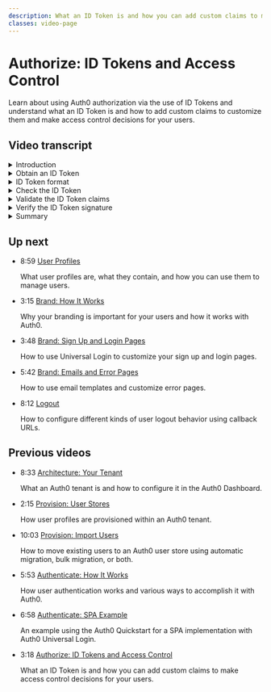 ```yaml
---
description: What an ID Token is and how you can add custom claims to make access control decisions for your users.
classes: video-page
---
```

# Authorize: ID Tokens and Access Control

Learn about using Auth0 authorization via the use of ID Tokens and understand what an ID Token is and how to add custom claims to customize them and make access control decisions for your users.

<div class="video-wrapper" data-video="hhzmeqdyqr"></div>

## Video transcript

<details>
  <summary>Introduction</summary>

  In this video, we'll take a closer look at how authorization works, in Auth0, and we'll start by digging into ID Tokens. 

  The ID Token contains user profile information, such as the user's name and email, represented in the form of claims. These claims are statements about the user, which can be trusted if you can verify its signature. 

  You can get an ID Token for a user after they successfully authenticate and you must validate it before storing and using it. 
</details>

<details>
  <summary>Obtain an ID Token</summary>

  The first step is to obtain the ID token by authenticating the user.  The previous video on authentication demonstrates how to do this.  The best approach is to use your language specific SDK to redirect the user to your Auth0 tenant to authenticate the user.  Then Auth0 will redirect the user back to your callback URL with the ID token (or a code to fetch the ID token).

  You can then add custom claims to the token using Auth0 Rules as we mentioned. The claim name must conform to a namespaced format something similar to the following: 

  `http://MY_NAMESPACE/CLAIM_NAME`
  
  Where `MY_NAMESPACE` is any domain except `auth0.com`, `webtask.io`, or `webtask.run`.  `CLAIM_NAME` can be anything you want. Some examples: `http://example.com/role` or `https://example.com/claims/locale`.

  The ID Token acts as a cache for user information and by default, the token is valid for 36,000 seconds - or 10 hours. You can shorten this lifetime limit if you have security concerns. Remember, that the ID Token helps ensure optimal performance by reducing the need to contact the Identity Provider every time the user performs an action.
</details>

<details>
  <summary>ID Token format</summary>

  Auth0 generates the ID Token in JSON Web Token, or JWT, format. A JWT is an open, industry standard  RFC 7519 method for representing claims securely between two parties. At Auth0, ID Tokens are always returned in JWT format, and Access Tokens can be either JWT format or opaque strings depending on the context. 

  A correctly formatted JWT consists of three concatenated base64url-encoded strings, separated by dots.

  * The first string is the **Header** which contains metadata about the type of token and the cryptographic algorithms used to secure its contents.
  * The second string is the **Body**, also called the *payload*, which contains identity claims about a user. Here’s where you will see any custom claims that you’ve added. Note that in cases where the JWT is returned via a URL, you need to make sure to limit the custom claims to keep the JWT within browser size limitations for URLs. The ID Token payload can contain some or all of the following items: name, email, picture, sub, issuer, audience, and expiration. 
  * The third string contains the **Signature** which is used to validate that the token is trustworthy and has not been tampered with.
</details>

<details>
  <summary>Check the ID Token</summary>

  Next, we are going to walk through the three things your application will need to check for in the returned JWT. 

  1. The JWT format is correct.
  2. The contents contain the right claims
  3. The signature is trustworthy. 

  To check that the JWT format is correct, your application should parse the ID Token to make sure it conforms to the established structure of a JWT.  Your language specific SDK should have a method for validating the JWT.  Make sure this method actually checks the `aud`, `iss`, `exp`, and `nonce` (where applicable) claims, and validates the signature.

  You can decode well-formed JWTs at using the jwt.io debugger to view their claims. 
</details>

<details>
  <summary>Validate the ID Token claims</summary>

  Next, you need to verify that the standard claims and any custom claims you’ve added are in the payload. Remember it should contain some or all of the following items (depending on which openid scopes you requested): `name`, `email`, `picture`, `nonce`, `sub`, `iss`, `aud`, and `exp`.

  Make sure the token expiration, named exp, which is a Unix timestamp, is set to be after the current date and time and matches what you require for token lifetime. 

  Make sure the token issuer, named `iss`, matches the issuing authority identified in your Auth0 tenant’s discovery document which you can find at `https://YOUR_DOMAIN/.well-known/openid-configuration`. 

  Make sure that the token audience, named `aud`, is the correct recipient for which the token is intended. The value must match the client ID of your Auth0 application.
  
  The nonce claim is recommended (required for implicit flow) to pass in a single unique identifier when redirecting to Auth0 to authenticate, and helps in the prevention of replay attack scenarios.

  There are also other claims which are used in specific use case scenarios.
</details>

<details>
  <summary>Verify the ID Token signature</summary>

  To verify the ID Token’s signature, you will need to base64url-decode the signature. You can check the signing algorithm and confirm that the token is correctly signed using the proper key.  We recommend you use an SDK to validate the signature, and https://jwt.io provides a list of SDKs that can be used for this purpose.
</details>

<details>
  <summary>Summary</summary>

  Now that you have validated that the token is legitimate, you can use the custom claims you added to the token combined with your application data to perform fine-grained access control. 

  We will go into more depth about API integration in a separate video, and in our next video, we’ll talk about how to manage user profiles. 
</details>

## Up next

<ul class="up-next">

  <li>
    <span class="video-time"><i class="icon icon-budicon-494"></i>8:59</span>
    <i class="video-icon icon icon-budicon-676"></i>
    <a href="/videos/get-started/06-user-profiles">User Profiles</a>
    <p>What user profiles are, what they contain, and how you can use them to manage users. </p>
  </li>

  <li>
    <span class="video-time"><i class="icon icon-budicon-494"></i>3:15</span>
    <i class="video-icon icon icon-budicon-676"></i>
    <a href="/videos/get-started/07_01-brand-how-it-works">Brand: How It Works</a>
    <p>Why your branding is important for your users and how it works with Auth0. </p>
  </li>

  <li>
    <span class="video-time"><i class="icon icon-budicon-494"></i>3:48</span>
    <i class="video-icon icon icon-budicon-676"></i>
    <a href="/videos/get-started/07_02-brand-signup-login-pages">Brand: Sign Up and Login Pages</a>
    <p>How to use Universal Login to customize your sign up and login pages. </p>
  </li>

  <li>
    <span class="video-time"><i class="icon icon-budicon-494"></i>5:42</span>
    <i class="video-icon icon icon-budicon-676"></i>
    <a href="/videos/get-started/08-brand-emails-error-pages">Brand: Emails and Error Pages</a>
    <p>How to use email templates and customize error pages. </p>
  </li>

  <li>
    <span class="video-time"><i class="icon icon-budicon-494"></i>8:12</span>
    <i class="video-icon icon icon-budicon-676"></i>
    <a href="/videos/get-started/10-logout">Logout</a>
    <p>How to configure different kinds of user logout behavior using callback URLs. </p>
  </li>

</ul>

## Previous videos

<ul class="up-next">

  <li>
    <span class="video-time"><i class="icon icon-budicon-494"></i>8:33</span>
    <i class="video-icon icon icon-budicon-676"></i>
    <a href="/videos/get-started/01-architecture-your-tenant">Architecture: Your Tenant</a>
    <p>What an Auth0 tenant is and how to configure it in the Auth0 Dashboard.</p>
  </li>

  <li>
    <span class="video-time"><i class="icon icon-budicon-494"></i>2:15</span>
    <i class="video-icon icon icon-budicon-676"></i>
    <a href="/videos/get-started/02-provision-user-stores">Provision: User Stores</a>
    <p>How user profiles are provisioned within an Auth0 tenant.</p>
  </li>

  <li>
    <span class="video-time"><i class="icon icon-budicon-494"></i>10:03</span>
    <i class="video-icon icon icon-budicon-676"></i>
    <a href="/videos/get-started/03-provision-import-users">Provision: Import Users</a>
    <p>How to move existing users to an Auth0 user store using automatic migration, bulk migration, or both.</p>
  </li>

  <li>
    <span class="video-time"><i class="icon icon-budicon-494"></i>5:53</span>
    <i class="video-icon icon icon-budicon-676"></i>
    <a href="/videos/get-started/04_01-authenticate-how-it-works">Authenticate: How It Works</a>
    <p>How user authentication works and various ways to accomplish it with Auth0.</p>
  </li>

  <li>
    <span class="video-time"><i class="icon icon-budicon-494"></i>6:58</span>
    <i class="video-icon icon icon-budicon-676"></i>
    <a href="/videos/get-started/04_02-authenticate-spa-example">Authenticate: SPA Example</a>
    <p>An example using the Auth0 Quickstart for a SPA implementation with Auth0 Universal Login. </p>
  </li>

  <li>
    <span class="video-time"><i class="icon icon-budicon-494"></i>3:18</span>
    <i class="video-icon icon icon-budicon-676"></i>
    <a href="/videos/get-started/05_01-authorize-id-tokens-access-control">Authorize: ID Tokens and Access Control</a>
    <p>What an ID Token is and how you can add custom claims to make access control decisions for your users. </p>
  </li>

</ul>
